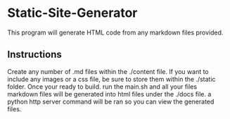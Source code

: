 # Static-Site-Generator

This program will generate HTML code from any markdown files provided.

## Instructions
Create any number of .md files within the ./content file.
If you want to include any images or a css file, be sure to store them within the ./static folder.
Once your ready to build. run the main.sh and all your files markdown files will be generated into html files under the ./docs file. a python http server command will be ran so you can view the generated files.